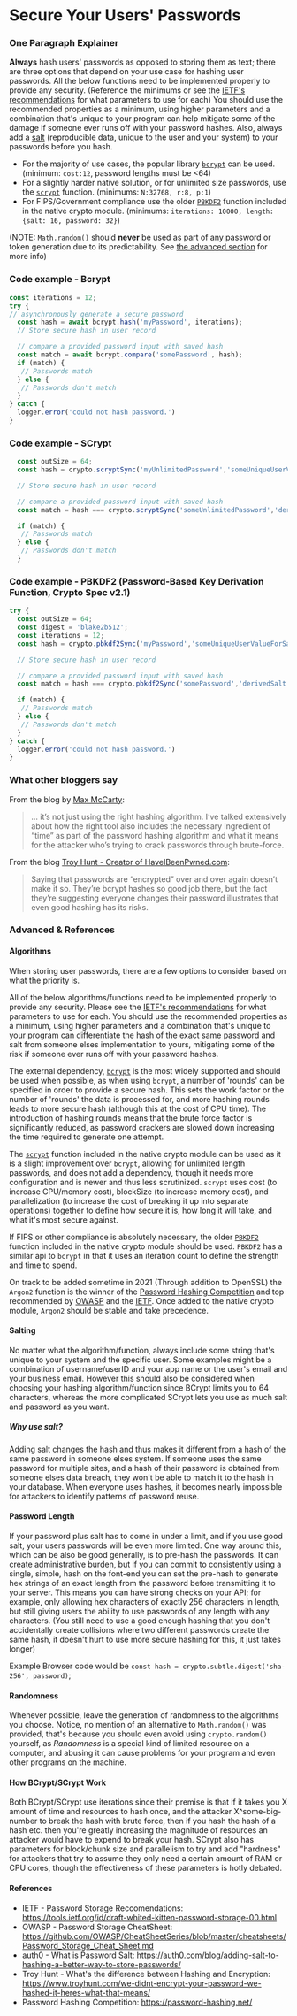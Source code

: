 # Secure Your Users' Passwords

### One Paragraph Explainer

**Always** hash users' passwords as opposed to storing them as text; there are three options that depend on your use case for hashing user passwords. All the below functions need to be implemented properly to provide any security. (Reference the minimums or see the [IETF's recommendations](https://tools.ietf.org/id/draft-whited-kitten-password-storage-00.html#name-kdf-recommendations) for what parameters to use for each) You should use the recommended properties as a minimum, using higher parameters and a combination that's unique to your program can help mitigate some of the damage if someone ever runs off with your password hashes. Also, always add a [salt](https://auth0.com/blog/adding-salt-to-hashing-a-better-way-to-store-passwords/) (reproducible data, unique to the user and your system) to your passwords before you hash.

  - For the majority of use cases, the popular library [`bcrypt`](https://www.npmjs.com/package/bcrypt) can be used. (minimum: `cost:12`, password lengths must be <64)
  - For a slightly harder native solution, or for unlimited size passwords, use the [`scrypt`](https://nodejs.org/dist/latest-v14.x/docs/api/crypto.html#crypto_crypto_scrypt_password_salt_keylen_options_callback) function. (minimums: `N:32768, r:8, p:1`)
  - For FIPS/Government compliance use the older [`PBKDF2`](https://nodejs.org/dist/latest-v14.x/docs/api/crypto.html#crypto_crypto_pbkdf2_password_salt_iterations_keylen_digest_callback) function included in the native crypto module. (minimums: `iterations: 10000, length:{salt: 16, password: 32}`)
  
(NOTE: `Math.random()` should **never** be used as part of any password or token generation due to its predictability. See [the advanced section](#randomness) for more info)

### Code example - Bcrypt

```javascript
const iterations = 12;
try {
// asynchronously generate a secure password
  const hash = await bcrypt.hash('myPassword', iterations);
  // Store secure hash in user record

  // compare a provided password input with saved hash
  const match = await bcrypt.compare('somePassword', hash);
  if (match) {
   // Passwords match
  } else {
   // Passwords don't match
  }
} catch {
  logger.error('could not hash password.')
}
```

### Code example - SCrypt

```javascript
  const outSize = 64;
  const hash = crypto.scryptSync('myUnlimitedPassword','someUniqueUserValueForSalt',outSize).toString('hex');

  // Store secure hash in user record

  // compare a provided password input with saved hash
  const match = hash === crypto.scryptSync('someUnlimitedPassword','derivedSalt',outSize).toString('hex');

  if (match) {
   // Passwords match
  } else {
   // Passwords don't match
  }
```

### Code example - PBKDF2 (Password-Based Key Derivation Function, Crypto Spec v2.1)

```javascript
try {
  const outSize = 64;
  const digest = 'blake2b512';
  const iterations = 12;
  const hash = crypto.pbkdf2Sync('myPassword','someUniqueUserValueForSalt', iterations * 1000, digest, outSize).toString('hex');

  // Store secure hash in user record

  // compare a provided password input with saved hash
  const match = hash === crypto.pbkdf2Sync('somePassword','derivedSalt', iterations * 1000, digest, outSize).toString('hex');

  if (match) {
   // Passwords match
  } else {
   // Passwords don't match
  }
} catch {
  logger.error('could not hash password.')
}
```

### What other bloggers say

From the blog by [Max McCarty](https://dzone.com/articles/nodejs-and-password-storage-with-bcrypt):
> ... it’s not just using the right hashing algorithm. I’ve talked extensively about how the right tool also includes the necessary ingredient of “time” as part of the password hashing algorithm and what it means for the attacker who’s trying to crack passwords through brute-force.

From the blog [Troy Hunt - Creator of HaveIBeenPwned.com](https://www.troyhunt.com/we-didnt-encrypt-your-password-we-hashed-it-heres-what-that-means/):
> Saying that passwords are “encrypted” over and over again doesn’t make it so. They’re bcrypt hashes so good job there, but the fact they’re suggesting everyone changes their password illustrates that even good hashing has its risks.

### Advanced & References

#### Algorithms

When storing user passwords, there are a few options to consider based on what the priority is.

All of the below algorithms/functions need to be implemented properly to provide any security. Please see the [IETF's recommendations](https://tools.ietf.org/id/draft-whited-kitten-password-storage-00.html#name-kdf-recommendations) for what parameters to use for each. You should use the recommended properties as a minimum, using higher parameters and a combination that's unique to your program can differentiate the hash of the exact same password and salt from someone elses implementation to yours, mitigating some of the risk if someone ever runs off with your password hashes.

The external dependency, [`bcrypt`](https://www.npmjs.com/package/bcrypt) is the most widely supported and should be used when possible, as when using `bcrypt`, a number of 'rounds' can be specified in order to provide a secure hash. This sets the work factor or the number of 'rounds' the data is processed for, and more hashing rounds leads to more secure hash (although this at the cost of CPU time). The introduction of hashing rounds means that the brute force factor is significantly reduced, as password crackers are slowed down increasing the time required to generate one attempt.

The [`scrypt`](https://nodejs.org/dist/latest-v14.x/docs/api/crypto.html#crypto_crypto_scrypt_password_salt_keylen_options_callback) function included in the native crypto module can be used as it is a slight improvement over `bcrypt`, allowing for unlimited length passwords, and does not add a dependency, though it needs more configuration and is newer and thus less scrutinized. `scrypt` uses cost (to increase CPU/memory cost), blockSize (to increase memory cost), and parallelization (to increase the cost of breaking it up into separate operations) together to define how secure it is, how long it will take, and what it's most secure against.

If FIPS or other compliance is absolutely necessary, the older [`PBKDF2`](https://nodejs.org/dist/latest-v14.x/docs/api/crypto.html#crypto_crypto_pbkdf2_password_salt_iterations_keylen_digest_callback) function included in the native crypto module should be used. `PBKDF2` has a similar api to `bcrypt` in that it uses an iteration count to define the strength and time to spend.

On track to be added sometime in 2021 (Through addition to OpenSSL) the `Argon2` function is the winner of the [Password Hashing Competition](https://password-hashing.net/) and top recommended by [OWASP](https://github.com/OWASP/CheatSheetSeries/blob/master/cheatsheets/Password_Storage_Cheat_Sheet.md#modern-algorithms) and the [IETF](https://tools.ietf.org/id/draft-whited-kitten-password-storage-00.html#name-kdf-recommendations). Once added to the native crypto module, `Argon2` should be stable and take precedence.

#### Salting

No matter what the algorithm/function, always include some string that's unique to your system and the specific user. Some examples might be a combination of username/userID and your app name or the user's email and your business email. However this should also be considered when choosing your hashing algorithm/function since BCrypt limits you to 64 characters, whereas the more complicated SCrypt lets you use as much salt and password as you want.

##### Why use salt?

Adding salt changes the hash and thus makes it different from a hash of the same password in someone elses
system. If someone uses the same password for multiple sites, and a hash of their password is obtained from someone elses data breach, they won't be able to match it to the hash in your database. When everyone uses hashes, it becomes nearly impossible for attackers to identify patterns of password reuse.

#### Password Length

If your password plus salt has to come in under a limit, and if you use good salt, your users passwords will be even more limited. One way around this, which can be also be good generally, is to pre-hash the passwords. It can create administrative burden, but if you can commit to consistently using a single, simple, hash on the font-end you can set the pre-hash to generate hex strings of an exact length from the password before transmitting it to your server. This means you can have strong checks on your API; for example, only allowing hex characters of exactly 256 characters in length, but still giving users the ability to use passwords of any length with any characters. (You still need to use a good enough hashing that you don't accidentally create collisions where two different passwords create the same hash, it doesn't hurt to use more secure hashing for this, it just takes longer)

Example Browser code would be `const hash = crypto.subtle.digest('sha-256', password)`;

#### Randomness

Whenever possible, leave the generation of randomness to the algorithms you choose. Notice, no mention of an alternative to `Math.random()` was provided, that's because you should even avoid using `crypto.random()` yourself, as *Randomness* is a special kind of limited resource on a computer, and abusing it can cause problems for your program and even other programs on the machine.

#### How BCrypt/SCrypt Work

Both BCrypt/SCrypt use iterations since their premise is that if it takes you X amount of time and resources to hash once, and the attacker X^some-big-number to break the hash with brute force, then if you hash the hash of a hash etc. then you're greatly increasing the magnitude of resources an attacker would have to expend to break your hash. SCrypt also has parameters for block/chunk size and parallelism to try and add "hardness" for attackers that try to assume they only need a certain amount of RAM or CPU cores, though the effectiveness of these parameters is hotly debated.

#### References

  - IETF - Password Storage Reccomendations: https://tools.ietf.org/id/draft-whited-kitten-password-storage-00.html
  - OWASP - Password Storage CheatSheet: https://github.com/OWASP/CheatSheetSeries/blob/master/cheatsheets/Password_Storage_Cheat_Sheet.md
  - auth0 - What is Password Salt: https://auth0.com/blog/adding-salt-to-hashing-a-better-way-to-store-passwords/
  - Troy Hunt - What's the difference between Hashing and Encryption: https://www.troyhunt.com/we-didnt-encrypt-your-password-we-hashed-it-heres-what-that-means/
  - Password Hashing Competition: https://password-hashing.net/
  
